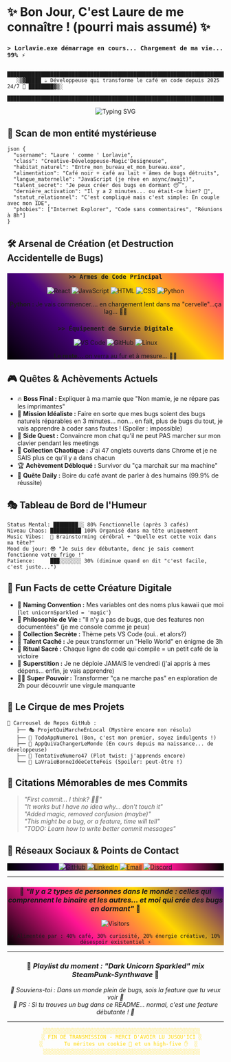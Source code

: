 # ✨ Bon Jour, C'est Laure de me connaître ! (pourri mais assumé) ✨
### `> Lorlavie.exe démarrage en cours... Chargement de ma vie... 99% ⚡` 

```ascii
    █████████████████████████████████████████████████████████████████████████████████████
   ░▒▓█████ ☕ Développeuse qui transforme le café en code depuis 2025 24/7 💜 ████████▓▒░
    █████████████████████████████████████████████████████████████████████████████████████
```

<div align="center">
  
![Typing SVG](https://readme-typing-svg.herokuapp.com/?color=FFD700&size=26&center=true&vCenter=true&width=1000&height=100&lines=🌸+Développeuse+qui+code+en+Kigurumi+Licorne+🦄;⚙️+Je+transforme+le+café+en+bugs...+euh+en+code+☕;🚀+Ma+mission:+sauver+le+monde+un+BUG+à+la+fois+💫;🎮+Error+418:+Je+suis+une+théière,+pas+une+cafétière+🫖;💜+Debugging+level:+Parler+aux+humains+💀;)

</div>

## 🔮 Scan de mon entité mystérieuse

```
json {
  "username": "Laure ' comme ' Lorlavie",
  "class": "Creative-Développeuse-Magic'Designeuse",
  "habitat_naturel": "Entre_mon_bureau_et_mon_bureau.exe",
  "alimentation": "Café noir + café au lait + âmes de bugs détruits",
  "langue_maternelle": "JavaScript (je rêve en async/await)",
  "talent_secret": "Je peux créer des bugs en dormant 😴",
  "dernière_activation": "Il y a 2 minutes... ou était-ce hier? 🤔",
  "statut_relationnel": "C'est compliqué mais c'est simple: En couple avec mon IDE",
  "phobies": ["Internet Explorer", "Code sans commentaires", "Réunions à 8h"]
}
```
## 🛠️ Arsenal de Création (et Destruction Accidentelle de Bugs)

<div align="center" style="background: linear-gradient(45deg, #000000, #4B0082, #FFD700, #FF1493);">

### `>> Armes de Code Principal`
![React](https://img.shields.io/badge/React-FFD700?style=for-the-badge&logo=react&logoColor=000000&labelColor=FF1493)
![JavaScript](https://img.shields.io/badge/JavaScript-FFD700?style=for-the-badge&logo=javascript&logoColor=000000&labelColor=FF1493)
![HTML](https://img.shields.io/badge/HTML5-FF1493?style=for-the-badge&logo=html5&logoColor=000000&labelColor=4B0082)
![CSS](https://img.shields.io/badge/CSS3-4B0082?style=for-the-badge&logo=css3&logoColor=FFD700&labelColor=000000)
![Python](https://img.shields.io/badge/Python-000000?style=for-the-badge&logo=python&logoColor=FFD700&labelColor=4B0082&message=En%20Chargement...)

**Python :** Je vais commencer.... en chargement lent dans ma "cervelle"...ça lag... 🧠💭

### `>> Équipement de Survie Digitale`
![VS Code](https://img.shields.io/badge/VS%20Code-000000?style=for-the-badge&logo=visual%20studio%20code&logoColor=FF1493&labelColor=4B0082)
![GitHub](https://img.shields.io/badge/GitHub-FFD700?style=for-the-badge&logo=github&logoColor=000000&labelColor=FF1493)
![Linux](https://img.shields.io/badge/Linux-FF1493?style=for-the-badge&logo=linux&logoColor=000000&labelColor=FFD700)

**Le reste...** on verra au fur et à mesure... 🎲✨

</div>

## 🎮 Quêtes & Achèvements Actuels

- 🔥 **Boss Final :** Expliquer à ma mamie que "Non mamie, je ne répare pas les imprimantes"
- 🌟 **Mission Idéaliste :** Faire en sorte que mes bugs soient des bugs naturels réparables en 3 minutes... non... en fait, plus de bugs du tout, je vais apprendre à coder sans fautes ! (Spoiler : impossible)
- 🚀 **Side Quest :** Convaincre mon chat qu'il ne peut PAS marcher sur mon clavier pendant les meetings
- 💎 **Collection Chaotique :** J'ai 47 onglets ouverts dans Chrome et je ne SAIS plus ce qu'il y a dans chacun
- 🏆 **Achèvement Débloqué :** Survivor du "ça marchait sur ma machine"
- 🎯 **Quête Daily :** Boire du café avant de parler à des humains (99.9% de réussite)

## 🎭 Tableau de Bord de l'Humeur

```
Status Mental: ████████░░ 80% Fonctionnelle (après 3 cafés)
Niveau Chaos: ██████████ 100% Organisé dans ma tête uniquement  
Music Vibes:  🎵 Brainstorming cérébral + "Quelle est cette voix dans ma tête?"
Mood du jour: 😎 "Je suis dev débutante, donc je sais comment fonctionne votre frigo !"
Patience:     ███░░░░░░░ 30% (diminue quand on dit "c'est facile, c'est juste...")
```

## 🌸 Fun Facts de cette Créature Digitale

- 🦄 **Naming Convention :** Mes variables ont des noms plus kawaii que moi (`let unicornSparkled = 'magic'`)
- 🍜 **Philosophie de Vie :** "Il n'y a pas de bugs, que des features non documentées" (je me console comme je peux)
- 🎨 **Collection Secrète :** Thème pets VS Code (oui.. et alors?)
- 🤖 **Talent Caché :** Je peux transformer un "Hello World" en énigme de 3h
- 🍕 **Ritual Sacré :** Chaque ligne de code qui compile = un petit café de la victoire
- 🎲 **Superstition :** Je ne déploie JAMAIS le vendredi (j'ai appris à mes dépens... enfin, je vais apprendre)
- 🦸‍♀️ **Super Pouvoir :** Transformer "ça ne marche pas" en exploration de 2h pour découvrir une virgule manquante

## 🎪 Le Cirque de mes Projets

```
🎠 Carrousel de Repos GitHub : 
   ├── 🎭 ProjetQuiMarcheEnLocal (Mystère encore non résolu)
   ├── 🎨 TodoAppNumero1 (Bon, c'est mon premier, soyez indulgents !)
   ├── 🚀 AppQuiVaChangerLeMonde (En cours depuis ma naissance... de développeuse)
   ├── 🐛 TentativeNumero47 (Plot twist: j'apprends encore)
   └── 🌟 LaVraieBonneIdéeCetteFois (Spoiler: peut-être !)
```

## 💬 Citations Mémorables de mes Commits

> *"First commit... I think? 🤷‍♀️"*  
> *"It works but I have no idea why... don't touch it"*  
> *"Added magic, removed confusion (maybe)"*  
> *"This might be a bug, or a feature, time will tell"*  
> *"TODO: Learn how to write better commit messages"*

## 💌 Réseaux Sociaux & Points de Contact

<div align="center" style="background: linear-gradient(90deg, #000000, #4B0082, #FFD700, #FF1493, #000000);">

[![GitHub](https://img.shields.io/badge/GitHub-000000?style=for-the-badge&logo=github&logoColor=FFD700&labelColor=4B0082)](https://github.com/LaureLavie)
[![LinkedIn](https://img.shields.io/badge/LinkedIn-FF1493?style=for-the-badge&logo=linkedin&logoColor=000000&labelColor=FFD700)](https://www.linkedin.com/in/laurelavie/)
[![Email](https://img.shields.io/badge/Email-4B0082?style=for-the-badge&logo=gmail&logoColor=FFD700&labelColor=FF1493)](#lorlavie@gmail.com)
[![Discord](https://img.shields.io/badge/Discord-FFD700?style=for-the-badge&logo=discord&logoColor=000000&labelColor=FF1493)](https://discord.com/channels/@laurelavie)

</div>

---

<div align="center" style="background: linear-gradient(45deg, #000000, #FF1493, #FFD700, #4B0082);">
  
### 💫 *"Il y a 2 types de personnes dans le monde : celles qui comprennent le binaire et les autres... et moi qui crée des bugs en dormant"* 💫

![Visitors](https://komarev.com/ghpvc/?username=LaureLavie&color=FF1493&style=for-the-badge&label=STALKERS&labelColor=000000)

```
⚡ Alimentée par : 40% café, 30% curiosité, 20% énergie créative, 10% désespoir existentiel ⚡
```

</div>

---

<div align="center">
  
### 🎵 *Playlist du moment : "Dark Unicorn Sparkled" mix SteamPunk-Synthwave* 🎵

*🌙 Souviens-toi : Dans un monde plein de bugs, sois la feature que tu veux voir 🌙*  
*💜 PS : Si tu trouves un bug dans ce README... normal, c'est une feature débutante ! 💜*

</div>

---

<div align="center" style="color: #FFD700;">

```
    ░░░░░░░░░░░░░░░░░░░░░░░░░░░░░░░░░░░░░░░░░░░░░░░░░░░
    ░ FIN DE TRANSMISSION - MERCI D'AVOIR LU JUSQU'ICI ░
    ░       Tu mérites un cookie 🍪 et un high-five ✋  ░  
    ░░░░░░░░░░░░░░░░░░░░░░░░░░░░░░░░░░░░░░░░░░░░░░░░░░░
```

</div>
